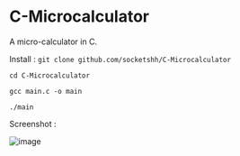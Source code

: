 # C-Microcalculator
A micro-calculator in C.

Install : 
```git clone github.com/socketshh/C-Microcalculator```

```cd C-Microcalculator```


```gcc main.c -o main```


```./main```

Screenshot :

![image](https://user-images.githubusercontent.com/126118656/220809265-c4e3add9-1589-4199-967d-32821e3c7734.png)
